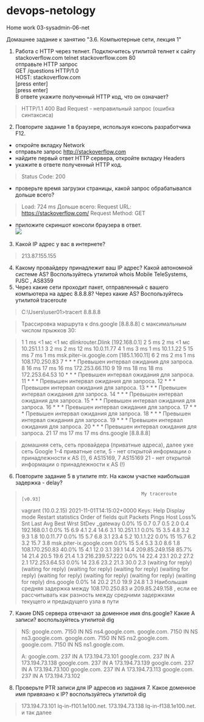 # devops-netology
Home work 03-sysadmin-06-net

Домашнее задание к занятию "3.6. Компьютерные сети, лекция 1"

1. Работа c HTTP через телнет.
Подключитесь утилитой телнет к сайту stackoverflow.com telnet stackoverflow.com 80  
отправьте HTTP запрос  
GET /questions HTTP/1.0  
HOST: stackoverflow.com  
[press enter]  
[press enter]  
В ответе укажите полученный HTTP код, что он означает?   
> HTTP/1.1 400 Bad Request - неправильный запрос (ошибка синтаксиса)
2. Повторите задание 1 в браузере, используя консоль разработчика F12.  
* откройте вкладку Network  
* отправьте запрос http://stackoverflow.com  
* найдите первый ответ HTTP сервера, откройте вкладку Headers  
* укажите в ответе полученный HTTP код.  
>Status Code: 200 
* проверьте время загрузки страницы, какой запрос обрабатывался дольше всего?
> Load: 724 ms
> Дольше всего: 
> Request URL: https://stackoverflow.com/
> Request Method: GET
* приложите скриншот консоли браузера в ответ.  
![](//screenshot1.jpg)
3. Какой IP адрес у вас в интернете?
>213.87.155.155
4. Какому провайдеру принадлежит ваш IP адрес? Какой автономной системе AS? Воспользуйтесь утилитой whois
Mobile TeleSystems, PJSC , AS8359
5. Через какие сети проходит пакет, отправленный с вашего компьютера на адрес 8.8.8.8? Через какие AS? Воспользуйтесь утилитой traceroute
>C:\Users\user01>tracert 8.8.8.8

>Трассировка маршрута к dns.google [8.8.8.8]
> с максимальным числом прыжков 30:

> 1     1 ms    <1 мс    <1 мс  dlinkrouter.Dlink [192.168.0.1]
> 2     5 ms     2 ms    <1 мс  10.251.1.1
> 3     2 ms     2 ms    12 ms  10.0.11.77
> 4     1 ms     3 ms     1 ms  10.1.1.22
> 5    15 ms     7 ms     1 ms  msk.piter-ix.google.com [185.1.160.11]
> 6     2 ms     2 ms     1 ms  108.170.250.83
> 7     *        *        *     Превышен интервал ожидания для запроса.
> 8    16 ms    17 ms    16 ms  172.253.66.110
> 9    19 ms    18 ms    18 ms  172.253.64.53
> 10     *        *        *     Превышен интервал ожидания для запроса.
> 11     *        *        *     Превышен интервал ожидания для запроса.
> 12     *        *        *     Превышен интервал ожидания для запроса.
> 13     *        *        *     Превышен интервал ожидания для запроса.
> 14     *        *        *     Превышен интервал ожидания для запроса.
> 15     *        *        *     Превышен интервал ожидания для запроса.
> 16     *        *        *     Превышен интервал ожидания для запроса.
> 17     *        *        *     Превышен интервал ожидания для запроса.
> 18     *        *        *     Превышен интервал ожидания для запроса.
> 19     *        *        *     Превышен интервал ожидания для запроса.
> 20     *        *        *     Превышен интервал ожидания для запроса.
> 21    17 ms    17 ms    17 ms  dns.google [8.8.8.8]

> домашняя сеть, сеть провайдера (приватные адреса), далее уже сеть Google 
> 1-4 приватные сети, 5 - нет открытой информации о принадлежности к AS (!), 6 AS15169, 7 AS15169
> 21 - нет открытой информации о принадлежности к AS (!)

6. Повторите задание 5 в утилите mtr. На каком участке наибольшая задержка - delay?
>                                                 My traceroute  [v0.93]
> vagrant (10.0.2.15)                                                                            2021-11-01T14:15:02+0000
> Keys:  Help   Display mode   Restart statistics   Order of fields   quit
>                                                                               Packets               Pings
> Host                                                                        Loss%   Snt   Last   Avg  Best  Wrst StDev
> _gateway                                                                  0.0%    15    0.7   0.7   0.5   2.0   0.4
> 192.168.0.1                                                               0.0%    15    6.9   4.1   2.4  14.6   3.1
> 10.251.1.1                                                                0.0%    15    3.5   4.8   3.2   9.3   1.8
> 10.0.11.77                                                                0.0%    15    5.7   6.8   3.1  23.4   5.2
> 10.1.1.22                                                                 0.0%    15   15.7   6.2   3.2  15.7   3.8
> msk.piter-ix.google.com                                                   0.0%    15    5.4   5.3   3.0   8.6   1.8
> 108.170.250.83                                                           40.0%    15    4.1  12.0   3.1  39.1  14.4
> 209.85.249.158                                                           85.7%    14   21.4  20.5  19.6  21.4   1.3
> 216.239.57.222                                                            0.0%    14   22.4  23.1  20.2  27.2   2.1
> 172.253.64.53                                                             0.0%    14   23.6  23.2  21.3  30.0   2.3
(waiting for reply)
(waiting for reply)
(waiting for reply)
(waiting for reply)
(waiting for reply)
(waiting for reply)
(waiting for reply)
(waiting for reply)
(waiting for reply)
> dns.google                                                                0.0%    14   20.2  21.0  19.9  24.8   1.3
> Наибольшая средняя задержка между 108.170.250.83 и 209.85.249.158 , 
> если ее рассчитывать как разность между средними задержками текущего и предыдущего узла в пути

7. Какие DNS сервера отвечают за доменное имя dns.google? Какие A записи? воспользуйтесь утилитой dig
>NS:
>google.com.             7150    IN      NS      ns4.google.com.
>google.com.             7150    IN      NS      ns3.google.com.
>google.com.             7150    IN      NS      ns2.google.com.
>google.com.             7150    IN      NS      ns1.google.com.
> 
> A:
> google.com.             237     IN      A       173.194.73.101
>google.com.             237     IN      A       173.194.73.138
>google.com.             237     IN      A       173.194.73.139
>google.com.             237     IN      A       173.194.73.100
>google.com.             237     IN      A       173.194.73.113
>google.com.             237     IN      A       173.194.73.102
> 
8. Проверьте PTR записи для IP адресов из задания 7. Какое доменное имя привязано к IP? воспользуйтесь утилитой dig
>173.194.73.101 lq-in-f101.1e100.net.
> 173.194.73.138 lq-in-f138.1e100.net.
> и так далее